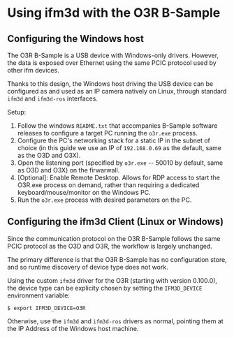 # Using ifm3d with the O3R B-Sample

## Configuring the Windows host
The O3R B-Sample is a USB device with Windows-only drivers. However, the data
is exposed over Ethernet using the same PCIC protocol used by other ifm
devices.

Thanks to this design, the Windows host driving the USB device can be
configured as and used as an IP camera natively on Linux, through standard
`ifm3d` and `ifm3d-ros` interfaces.

Setup:
1. Follow the windows `README.txt` that accompanies B-Sample software releases
to configure a target PC running the `o3r.exe` process.
2. Configure the PC's networking stack for a static IP in the subnet of
choice (in this guide we use an IP of `192.168.0.69` as the default, same as
the O3D and O3X).
3. Open the listening port (specified by `o3r.exe` -- 50010
by default, same as O3D and O3X) on the firwarwall.
4. [Optional]: Enable Remote Desktop. Allows for RDP access to start the
O3R.exe process on demand, rather than requiring a dedicated
keyboard/mouse/monitor on the Windows PC.
5. Run the `o3r.exe` process with desired parameters on the PC.

## Configuring the ifm3d Client (Linux or Windows)

Since the communication protocol on the O3R B-Sample follows the same PCIC
protocol as the O3D and O3R, the workflow is largely unchanged.

The primary difference is that the O3R B-Sample has no configuration store,
and so runtime discovery of device type does not work.

Using the custom `ifm3d` driver for the O3R (starting with version 0.100.0),
the device type can be explicity chosen by setting the `IFM3D_DEVICE`
environment variable:

```
$ export IFM3D_DEVICE=O3R
```

Otherwise, use the `ifm3d` and `ifm3d-ros` drivers as normal, pointing them at
the IP Address of the Windows host machine.